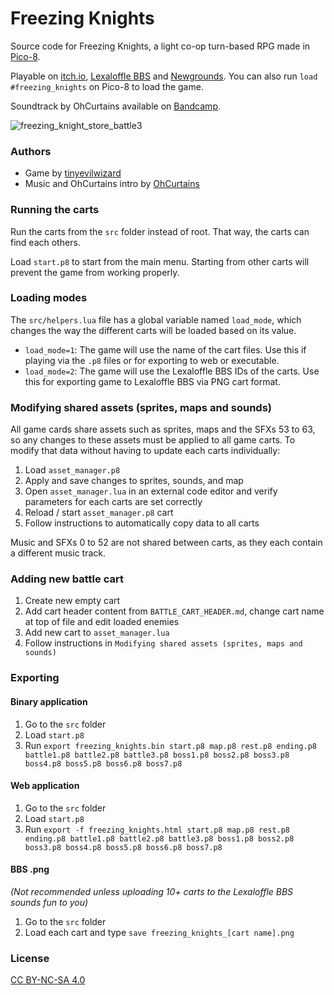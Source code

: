 # Freezing Knights
Source code for Freezing Knights, a light co-op turn-based RPG made in [Pico-8](https://www.lexaloffle.com/pico-8.php).

Playable on [itch.io](https://tinyevilwizard.itch.io/freezing-knights), [Lexaloffle BBS](https://www.lexaloffle.com/bbs/?tid=50683) and [Newgrounds](https://www.newgrounds.com/portal/view/867560). You can also run `load #freezing_knights` on Pico-8 to load the game.

Soundtrack by OhCurtains available on [Bandcamp](https://ohhcurtains.bandcamp.com/album/freezing-knights).

![freezing_knight_store_battle3](https://user-images.githubusercontent.com/31799336/210188996-3cae9ec1-2b07-4171-ab0c-e9fca4b98720.gif)

### Authors
- Game by [tinyevilwizard](https://twitter.com/tinyevilwizard)
- Music and OhCurtains intro by [OhCurtains](https://twitter.com/ohhcurtains)

### Running the carts
Run the carts from the `src` folder instead of root. That way, the carts can find each others.

Load `start.p8` to start from the main menu. Starting from other carts will prevent the game from working properly.

### Loading modes
The `src/helpers.lua` file has a global variable named `load_mode`, which changes the way the different carts will be loaded based on its value.
- `load_mode=1`: The game will use the name of the cart files. Use this if playing via the `.p8` files or for exporting to web or executable.
- `load_mode=2`: The game will use the Lexaloffle BBS IDs of the carts. Use this for exporting game to Lexaloffle BBS via PNG cart format.

### Modifying shared assets (sprites, maps and sounds)
All game cards share assets such as sprites, maps and the SFXs 53 to 63, so any changes to these assets must be applied to all game carts.
To modify that data without having to update each carts individually:
1. Load `asset_manager.p8`
2. Apply and save changes to sprites, sounds, and map
3. Open `asset_manager.lua` in an external code editor and verify parameters for each carts are set correctly
4. Reload / start `asset_manager.p8` cart
5. Follow instructions to automatically copy data to all carts

Music and SFXs 0 to 52 are not shared between carts, as they each contain a different music track.

### Adding new battle cart
1. Create new empty cart
2. Add cart header content from `BATTLE_CART_HEADER.md`, change cart name at top of file and edit loaded enemies
3. Add new cart to `asset_manager.lua`
4. Follow instructions in `Modifying shared assets (sprites, maps and sounds)`

### Exporting
#### Binary application
1. Go to the `src` folder
2. Load `start.p8`
3. Run `export freezing_knights.bin start.p8 map.p8 rest.p8 ending.p8 battle1.p8 battle2.p8 battle3.p8 boss1.p8 boss2.p8 boss3.p8 boss4.p8 boss5.p8 boss6.p8 boss7.p8`

#### Web application
1. Go to the `src` folder
2. Load `start.p8`
3. Run `export -f freezing_knights.html start.p8 map.p8 rest.p8 ending.p8 battle1.p8 battle2.p8 battle3.p8 boss1.p8 boss2.p8 boss3.p8 boss4.p8 boss5.p8 boss6.p8 boss7.p8`

#### BBS .png
_(Not recommended unless uploading 10+ carts to the Lexaloffle BBS sounds fun to you)_
1. Go to the `src` folder
2. Load each cart and type `save freezing_knights_[cart name].png`

### License
[CC BY-NC-SA 4.0](https://creativecommons.org/licenses/by-nc-sa/4.0/)
